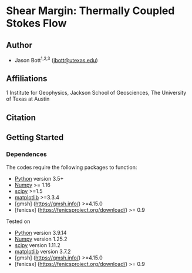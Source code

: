 # Shear Margin: Thermally Coupled Stokes Flow
## Author
- Jason Bott<sup>1,2,3</sup> (jbott@utexas.edu)

## Affiliations
1 Institute for Geophysics, Jackson School of Geosciences, The University of Texas at Austin


## Citation


## Getting Started

### Dependences

The codes require the following packages to function:
- [Python](https://www.python.org/) version 3.5+
- [Numpy](http://www.numpy.org/) >= 1.16
- [scipy](https://www.scipy.org/) >=1.5
- [matplotlib](https://matplotlib.org/) >=3.3.4
- [gmsh] (https://gmsh.info/) >=4.15.0
- [fenicsx] (https://fenicsproject.org/download/) >= 0.9

Tested on
- [Python](https://www.python.org/) version 3.9.14
- [Numpy](http://www.numpy.org/) version 1.25.2
- [scipy](https://www.scipy.org/) version 1.11.2
- [matplotlib](https://matplotlib.org/) version 3.7.2
- [gmsh] (https://gmsh.info/) >=4.15.0
- [fenicsx] (https://fenicsproject.org/download/) >= 0.9
